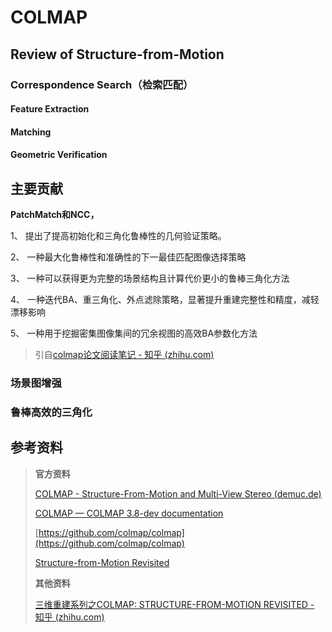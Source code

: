 # COLMAP

## Review of Structure-from-Motion

### Correspondence Search（检索匹配）

#### Feature Extraction

#### Matching

#### Geometric Verification

## 主要贡献

**PatchMatch和NCC，**

1、 提出了提高初始化和三角化鲁棒性的几何验证策略。

2、 一种最大化鲁棒性和准确性的下一最佳匹配图像选择策略

3、 一种可以获得更为完整的场景结构且计算代价更小的鲁棒三角化方法

4、 一种迭代BA、重三角化、外点滤除策略，显著提升重建完整性和精度，减轻漂移影响

5、 一种用于挖掘密集图像集间的冗余视图的高效BA参数化方法

> 引自[colmap论文阅读笔记 - 知乎 (zhihu.com)](https://zhuanlan.zhihu.com/p/610288048)
>

### 场景图增强



### 鲁棒高效的三角化

## 参考资料



> **官方资料**
>
> [COLMAP - Structure-From-Motion and Multi-View Stereo (demuc.de)](https://demuc.de/colmap/#tutorial)
>
> [COLMAP — COLMAP 3.8-dev documentation](https://colmap.github.io/index.html)
>
> [https://github.com/colmap/colmap](https://github.com/colmap/colmap)
>
> [Structure-from-Motion Revisited](./papers/Structure-from-Motion.pdf)
>
> **其他资料**
>
> [三维重建系列之COLMAP: STRUCTURE-FROM-MOTION REVISITED - 知乎 (zhihu.com)](https://zhuanlan.zhihu.com/p/268184721)

